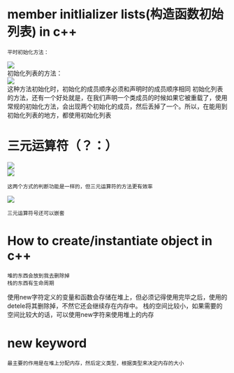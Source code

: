 # member initlializer lists(构造函数初始列表) in c++  
    平时初始化方法：  
![](../photo/初始化list1.png)  
    初始化列表的方法：  
![](../photo/初始化list2.png)  
这种方法初始化时，初始化的成员顺序必须和声明时的成员顺序相同
    初始化列表的方法，还有一个好处就是，在我们声明一个类成员的时候如果它被重载了，使用常规的初始化方法，会出现两个初始化的成员，然后丢掉了一个。所以，在能用到初始化列表的地方，都使用初始化列表
# 三元运算符（？：）
![](../photo/三元运算符1.png)  
![](../photo/三元运算符2.png)  

    这两个方式的判断功能是一样的，但三元运算符的方法更有效率
![](../photo/三元运算符3.png)    

    三元运算符号还可以嵌套
# How to create/instantiate object in c++
    堆的东西会放到我去删除掉
    栈的东西有生命周期
使用new字符定义的变量和函数会存储在堆上，但必须记得使用完毕之后，使用的detele将其删除掉，不然它还会继续存在内存中。
栈的空间比较小，如果需要的空间比较大的话，可以使用new字符来使用堆上的内存
# new keyword
    最主要的作用是在堆上分配内存，然后定义类型，根据类型来决定内存的大小

